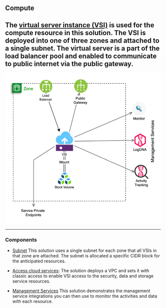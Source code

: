 ## Compute

The [virtual server instance (VSI)](https://cloud.ibm.com/docs/vpc-on-classic-vsi?topic=vpc-on-classic-vsi-getting-started) is used for the compute resource in this solution. The VSI is deployed into one of three zones and attached to a single subnet. The virtual server is a part of the load balancer pool and enabled to communicate to public internet via the public gateway.
---

![Architecture](../imgs/compute.png)

---

### Components

- [Subnet](https://cloud.ibm.com/docs/vpc-on-classic?topic=solution-tutorials-vpc-public-app-private-backend) This solution uses a single subnet for each zone that all VSIs in that zone are attached. The subnet is allocated a specific CIDR block for the anticipated resources.

- [Access cloud services](https://cloud.ibm.com/docs/vpc-on-classic?topic=vpc-on-classic-setting-up-access-to-your-classic-infrastructure-from-vpc): The solution deploys a VPC and sets it with classic access to enable VSI access to the security, data and storage service resources.

- [Management Services](https://cloud.ibm.com/docs/vpc-on-classic?topic=vpc-on-classic-at-events) This solution demonstrates the management service integrations you can then use to monitor the activities and data with each resource.
